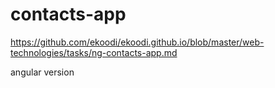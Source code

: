# contacts-app

https://github.com/ekoodi/ekoodi.github.io/blob/master/web-technologies/tasks/ng-contacts-app.md

angular version
